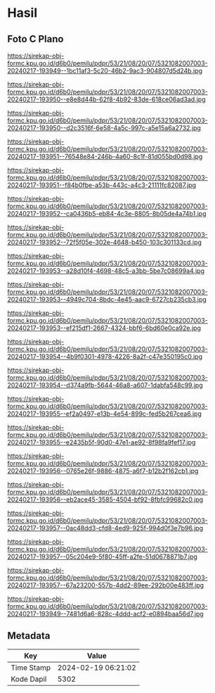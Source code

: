 # Hasil

## Foto C Plano

https://sirekap-obj-formc.kpu.go.id/d6b0/pemilu/pdpr/53/21/08/20/07/5321082007003-20240217-193949--1bc11af3-5c20-46b2-9ac3-904807d5d24b.jpg

https://sirekap-obj-formc.kpu.go.id/d6b0/pemilu/pdpr/53/21/08/20/07/5321082007003-20240217-193950--e8e8d44b-62f8-4b92-83de-618ce06ad3ad.jpg

https://sirekap-obj-formc.kpu.go.id/d6b0/pemilu/pdpr/53/21/08/20/07/5321082007003-20240217-193950--d2c3516f-6e58-4a5c-997c-a5e15a6a2732.jpg

https://sirekap-obj-formc.kpu.go.id/d6b0/pemilu/pdpr/53/21/08/20/07/5321082007003-20240217-193951--76548e84-246b-4a60-8c1f-81d055bd0d98.jpg

https://sirekap-obj-formc.kpu.go.id/d6b0/pemilu/pdpr/53/21/08/20/07/5321082007003-20240217-193951--f84b0fbe-a53b-443c-a4c3-21111fc82087.jpg

https://sirekap-obj-formc.kpu.go.id/d6b0/pemilu/pdpr/53/21/08/20/07/5321082007003-20240217-193952--ca0436b5-eb84-4c3e-8805-8b05de4a74b1.jpg

https://sirekap-obj-formc.kpu.go.id/d6b0/pemilu/pdpr/53/21/08/20/07/5321082007003-20240217-193952--72f5f05e-302e-4648-b450-103c301133cd.jpg

https://sirekap-obj-formc.kpu.go.id/d6b0/pemilu/pdpr/53/21/08/20/07/5321082007003-20240217-193953--a28d10f4-4698-48c5-a3bb-5be7c08699a4.jpg

https://sirekap-obj-formc.kpu.go.id/d6b0/pemilu/pdpr/53/21/08/20/07/5321082007003-20240217-193953--4949c704-8bdc-4e45-aac9-6727cb235cb3.jpg

https://sirekap-obj-formc.kpu.go.id/d6b0/pemilu/pdpr/53/21/08/20/07/5321082007003-20240217-193953--ef215df1-2667-4324-bbf6-6bd60e0ca92e.jpg

https://sirekap-obj-formc.kpu.go.id/d6b0/pemilu/pdpr/53/21/08/20/07/5321082007003-20240217-193954--4b9f0301-4978-4226-8a2f-c47e350195c0.jpg

https://sirekap-obj-formc.kpu.go.id/d6b0/pemilu/pdpr/53/21/08/20/07/5321082007003-20240217-193954--d374a9fb-5644-46a8-a607-1dabfa548c99.jpg

https://sirekap-obj-formc.kpu.go.id/d6b0/pemilu/pdpr/53/21/08/20/07/5321082007003-20240217-193955--ef2a0497-e13b-4e54-899c-fed5b267cea6.jpg

https://sirekap-obj-formc.kpu.go.id/d6b0/pemilu/pdpr/53/21/08/20/07/5321082007003-20240217-193955--e2435b5f-90d0-47e1-ae92-8f98fa9fef17.jpg

https://sirekap-obj-formc.kpu.go.id/d6b0/pemilu/pdpr/53/21/08/20/07/5321082007003-20240217-193956--0765e26f-9886-4875-a6f7-b12b2f162cb1.jpg

https://sirekap-obj-formc.kpu.go.id/d6b0/pemilu/pdpr/53/21/08/20/07/5321082007003-20240217-193956--eb2ace45-3585-4504-bf92-8fbfc99682c0.jpg

https://sirekap-obj-formc.kpu.go.id/d6b0/pemilu/pdpr/53/21/08/20/07/5321082007003-20240217-193957--0ac48dd3-cfd8-4ed9-925f-994d0f3e7b96.jpg

https://sirekap-obj-formc.kpu.go.id/d6b0/pemilu/pdpr/53/21/08/20/07/5321082007003-20240217-193957--05c204e9-5f80-45ff-a2fe-51d0678871b7.jpg

https://sirekap-obj-formc.kpu.go.id/d6b0/pemilu/pdpr/53/21/08/20/07/5321082007003-20240217-193957--67a23200-557b-4dd2-89ee-292b00e483ff.jpg

https://sirekap-obj-formc.kpu.go.id/d6b0/pemilu/pdpr/53/21/08/20/07/5321082007003-20240217-193949--7481d6a6-828c-4ddd-acf2-e0894baa56d7.jpg


## Metadata

| Key        | Value               |
| ---------- | ------------------- |
| Time Stamp | 2024-02-19 06:21:02 |
| Kode Dapil | 5302                |



